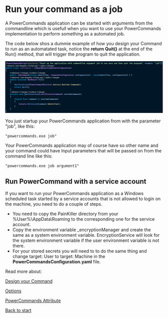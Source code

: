 # Run your command as a job
A PowerCommands application can be started with arguments from the commandline which is usefull when you want to use your PowerCommands implementation to perform something as a automated job.

The code below shos a dummie example of how you design your Command to run as an automatated task, notice the **return Quit()** at the end of the Run() method, that will trigger the program to quit the application. 

![Alt text](images/job.png?raw=true "job")

You just startup your PowerCommands application from with the parameter "job", like this:
```
"powercommands.exe job"
```
Your PowerCommands application may of course have so other name and your command could have Input parameters that will be passed on from the command line like this:
```
"powercommands.exe job argument1"
```

## Run PowerCommand with a service account
If you want to run your PowerCommands application as a Windows scheduled task started by a service accounts that is not allowed to login on the machine, you need to do a couple of steps.

- You need to copy the PainKiller directory from your %User%\AppData\Roaming to the corresponding one for the service account. 
- Copy the environment variable _encryptionManager and create the same as a system environment variable. EncryptionService will look for the system environment variable if the user environment variable is not there. 
- For your stored secrets you will need to to do the same thing and change target: User to target: Machine in the **PowerCommandsConfiguration.yaml** file.

Read more about:

[Design your Command](Design_command.md)

[Options](Options.md)

[PowerCommands Attribute](PowerCommandAttribute.md)

[Back to start](https://github.com/PowerCommands/PowerCommands2022/blob/main/Docs/README.md)
